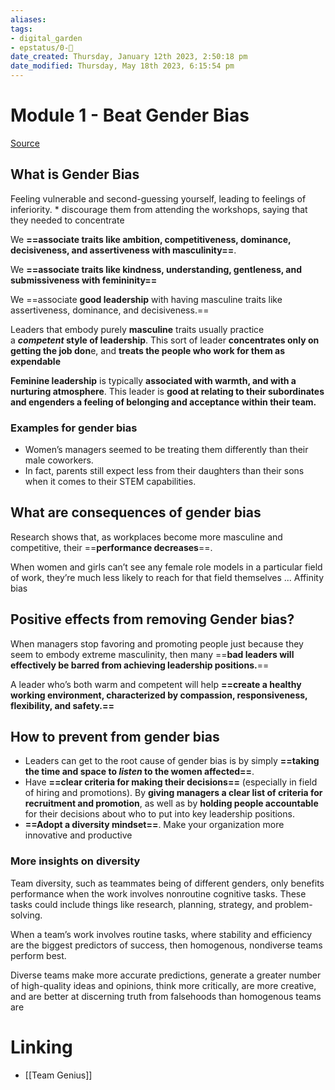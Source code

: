 ```yaml
---
aliases: 
tags: 
- digital_garden
- epstatus/0-🌰
date_created: Thursday, January 12th 2023, 2:50:18 pm
date_modified: Thursday, May 18th 2023, 6:15:54 pm
---
```

# Module 1 - Beat Gender Bias
[Source](https://www.blinkist.com/en/app/books/beat-gender-bias-en)

## What is Gender Bias
Feeling vulnerable and second-guessing yourself, leading to feelings of inferiority.
	* discourage them from attending the workshops, saying that they needed to concentrate 

We **==associate traits like ambition, competitiveness, dominance, decisiveness, and assertiveness with masculinity==**.

We **==associate traits like kindness, understanding, gentleness, and submissiveness with femininity==**

We ==associate **good leadership** with having  masculine traits like assertiveness, dominance, and decisiveness.==

Leaders that embody purely **masculine** traits usually practice a **_competent_ style of leadership**. This sort of leader **concentrates only on getting the job don**e, and **treats the people who work for them as expendable**

**Feminine leadership** is typically **associated with warmth, and with a nurturing atmosphere**. This leader is **good at relating to their subordinates and engenders a feeling of belonging and acceptance within their team.**

### Examples for gender bias
+ Women’s managers seemed to be treating them differently than their male coworkers.
+ In fact, parents still expect less from their daughters than their sons when it comes to their STEM capabilities.

## What are consequences of gender bias
Research shows that, as workplaces become more masculine and competitive, their ==**performance decreases**==.

When women and girls can’t see any female role models in a particular field of work, they’re much less likely to reach for that field themselves ... Affinity bias

## Positive effects from removing Gender bias?
When managers stop favoring and promoting people just because they seem to embody extreme masculinity, then many ==**bad leaders will effectively be barred from achieving leadership positions.**==

A leader who’s both warm and competent will help **==create a healthy working environment, characterized by compassion, responsiveness, flexibility, and safety.==**

## How to prevent from gender bias
* Leaders can get to the root cause of gender bias is by simply **==taking the time and space to _listen_ to the women affected==**.
* Have **==clear criteria for making their decisions==** (especially in field of hiring and promotions). By **giving managers a clear list of criteria for recruitment and promotion**, as well as by **holding people accountable** for their decisions about who to put into key leadership positions.
* **==Adopt a diversity mindset==**. Make your organization more innovative and productive

### More insights on diversity
Team diversity, such as teammates being of different genders, only benefits performance when the work involves nonroutine cognitive tasks. These tasks could include things like research, planning, strategy, and problem-solving.

When a team’s work involves routine tasks, where stability and efficiency are the biggest predictors of success, then homogenous, nondiverse teams perform best.

Diverse teams make more accurate predictions, generate a greater number of high-quality ideas and opinions, think more critically, are more creative, and are better at discerning truth from falsehoods than homogenous teams are
# Linking
+ [[Team Genius]]

